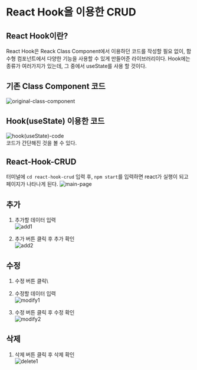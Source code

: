 # React Hook을 이용한 CRUD

## React Hook이란?
React Hook은 Reack Class Component에서 이용하던 코드를 작성할 필요 없이, 함수형 컴포넌트에서 다양한 기능을 사용할 수 있게 만들어준 라이브러리이다. Hook에는 종류가 여러가지가 있는데, 그 중에서 useState를 사용 할 것이다.

## 기존 Class Component 코드
![original-class-component](https://github.com/98Woonho/react-practice/assets/145889732/5a2a23c0-621d-4a00-9aba-63e9e53416ff)

## Hook(useState) 이용한 코드
![hook(useState)-code](https://github.com/98Woonho/react-practice/assets/145889732/4f266f97-edbe-44a4-a817-95776d38d035)\
코드가 간단해진 것을 볼 수 있다.

## React-Hook-CRUD
터미널에 `cd react-hook-crud` 입력 후, `npm start`를 입력하면 react가 실행이 되고 페이지가 나타나게 된다.
![main-page](https://github.com/98Woonho/react-practice/assets/145889732/f8efeb23-68ff-444b-9bf9-9e27a7ea8cd8)

## 추가
1. 추가할 데이터 입력\
   ![add1](https://github.com/98Woonho/react-practice/assets/145889732/93aa8e6f-d2c7-40d3-afd7-bb86eafde1ff)
   
2. 추가 버튼 클릭 후 추가 확인\
   ![add2](https://github.com/98Woonho/react-practice/assets/145889732/991f830e-c8cb-49ec-b716-b74c1986d08f)

## 수정
1. 수정 버튼 클릭\
2. 수정할 데이터 입력\
   ![modify1](https://github.com/98Woonho/react-practice/assets/145889732/1bc2fcf0-04e4-4f86-9a6d-f62bce7efe86)

3. 수정 버튼 클릭 후 수정 확인\
   ![modify2](https://github.com/98Woonho/react-practice/assets/145889732/cb1c42aa-747a-4b5b-a625-dc5ed2f46317)

## 삭제
1. 삭제 버튼 클릭 후 삭제 확인\
   ![delete1](https://github.com/98Woonho/react-practice/assets/145889732/6ddec8d3-8d2b-4b03-82b6-762871f9bd77)
